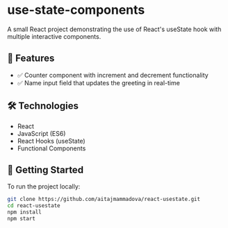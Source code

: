 # use-state-components

A small React project demonstrating the use of React's useState hook with multiple interactive components.

## 📌 Features

- ✅ Counter component with increment and decrement functionality
- ✅ Name input field that updates the greeting in real-time

## 🛠 Technologies

- React
- JavaScript (ES6)
- React Hooks (useState)
- Functional Components

## 🚀 Getting Started

To run the project locally:

```bash
git clone https://github.com/aitajmammadova/react-usestate.git
cd react-usestate
npm install
npm start
